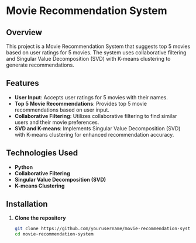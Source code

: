 # Movie Recommendation System

## Overview
This project is a Movie Recommendation System that suggests top 5 movies based on user ratings for 5 movies. The system uses collaborative filtering and Singular Value Decomposition (SVD) with K-means clustering to generate recommendations.

## Features
- **User Input**: Accepts user ratings for 5 movies with their names.
- **Top 5 Movie Recommendations**: Provides top 5 movie recommendations based on user input.
- **Collaborative Filtering**: Utilizes collaborative filtering to find similar users and their movie preferences.
- **SVD and K-means**: Implements Singular Value Decomposition (SVD) with K-means clustering for enhanced recommendation accuracy.

## Technologies Used
- **Python**
- **Collaborative Filtering**
- **Singular Value Decomposition (SVD)**
- **K-means Clustering**

## Installation

1. **Clone the repository**
   ```bash
   git clone https://github.com/yourusername/movie-recommendation-system.git
   cd movie-recommendation-system
